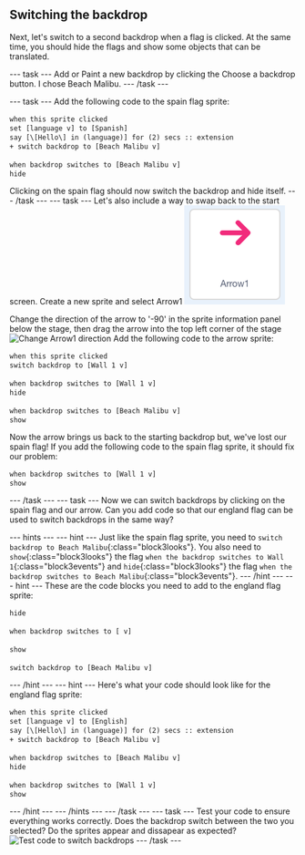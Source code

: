 ## Switching the backdrop

Next, let's switch to a second backdrop when a flag is clicked. At the same time, you should hide the flags and show some objects that can be translated.

--- task ---
Add or Paint a new backdrop by clicking the Choose a backdrop button. I chose Beach Malibu.
--- /task ---

--- task ---
Add the following code to the spain flag sprite:
```blocks3
when this sprite clicked
set [language v] to [Spanish]
say [\[Hello\] in (language)] for (2) secs :: extension
+ switch backdrop to [Beach Malibu v]

when backdrop switches to [Beach Malibu v]
hide
```

Clicking on the spain flag should now switch the backdrop and hide itself.
--- /task ---
--- task ---
Let's also include a way to swap back to the start screen. Create a new sprite and select Arrow1
![Arrow1 sprite](images/arrow1Sprite.png)

Change the direction of the arrow to '-90' in the sprite information panel below the stage, then drag the arrow into the top left corner of the stage
![Change Arrow1 direction](images/arrowDirection.png)
Add the following code to the arrow sprite:
```blocks3
when this sprite clicked
switch backdrop to [Wall 1 v]

when backdrop switches to [Wall 1 v]
hide

when backdrop switches to [Beach Malibu v]
show
```

Now the arrow brings us back to the starting backdrop but, we've lost our spain flag! If you add the following code to the spain flag sprite, it should fix our problem:
```blocks3
when backdrop switches to [Wall 1 v]
show
```
--- /task ---
--- task ---
Now we can switch backdrops by clicking on the spain flag and our arrow. Can you add code so that our england flag can be used to switch backdrops in the same way?

--- hints ---
--- hint ---
Just like the spain flag sprite, you need to `switch backdrop to Beach Malibu`{:class="block3looks"}. You also need to `show`{:class="block3looks"} the flag `when the backdrop switches to Wall 1`{:class="block3events"} and `hide`{:class="block3looks"} the flag `when the backdrop switches to Beach Malibu`{:class="block3events"}.
--- /hint ---
--- hint ---
These are the code blocks you need to add to the england flag sprite:
```blocks3
hide

when backdrop switches to [ v]

show

switch backdrop to [Beach Malibu v]
```
--- /hint ---
--- hint ---
Here's what your code should look like for the england flag sprite:
```blocks3
when this sprite clicked
set [language v] to [English]
say [\[Hello\] in (language)] for (2) secs :: extension
+ switch backdrop to [Beach Malibu v]

when backdrop switches to [Beach Malibu v]
hide

when backdrop switches to [Wall 1 v]
show
```
--- /hint ---
--- /hints ---
--- /task ---
--- task ---
Test your code to ensure everything works correctly.
Does the backdrop switch between the two you selected?
Do the sprites appear and dissapear as expected?
![Test code to switch backdrops](images/testBackdropSwap.gif)
--- /task ---